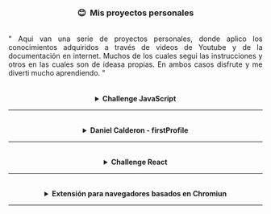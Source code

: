 <h3 align='center'> 😊 &nbsp;Mis proyectos personales</h3>
<br />
<div style="display: flex; flex-direction: row; justify-content: space-evenly; text-align:justify">
" Aqui van una serie de proyectos personales, donde aplico los conocimientos adquiridos a través de videos de Youtube y de la documentación en internet. Muchos de los cuales segui las instrucciones y otros en las cuales son de ideasa propias. En ambos casos disfrute y me diverti mucho aprendiendo. "
</div>
<br />
<br />
<details><summary align='center'><b>Challenge JavaScript</b></summary>
<p></p>
<p style="display: flex; flex-direction: row; justify-content: space-evenly; text-align:justify">
Son preguntas de opciones múltiples, desde lo más básico a lo avanzado. Las respuestas se encuentran en las secciones contraídas debajo de las preguntas, simplemente haz clic en ellas para expandir…
</p>
<br />
<div align='center'>

<a href='https://github.com/Kapelu/Challenge-JavaScript' target="_blank"> Link del Proyecto </a>

</div>
</details>

---
<br />
<details><summary align='center'><b>Daniel Calderon - firstProfile</b></summary>
<p></p>
<p style="display: flex; flex-direction: row; justify-content: space-evenly; text-align:justify">
Este fue mi primera página de perfil, es un extracto de una página que modifique, me fue muy útil para conocer css, como trabaja y saber usar las variables en css.
</p>
<br />
<div align='center'>

<a href='https://github.com/Kapelu/DanielCalderon-firstProfile' target="_blank"> Link del Proyecto </a>

</div>
</details>

---

<br />
<details><summary align='center'><b>Challenge React</b></summary>
<p></p>
<p style="display: flex; flex-direction: row; justify-content: space-evenly; text-align:justify">
Son algunas de las preguntas más frecuentes en las entrevistas técnicas de React. Desde lo más básico a lo avanzado. Las respuestas se encuentran en las secciones contraídas debajo de las preguntas…
</p>
<br />
<div align='center'>

<a href='https://github.com/Kapelu/Challenge-React' target="_blank"> Link del Proyecto </a>

</div>
</details>

---

<br />
<details><summary align='center'><b>Extensión para navegadores basados en Chromiun</b></summary>
<p></p>
<p style="display: flex; flex-direction: row; justify-content: space-evenly; text-align:justify">
En este tutorial muestro como podemos crear una extensión para navegadores basados en Chromiun. Los guiaré desde lo más básico, como es crear el archivo de manifiesto (JSON), una página emergente o tambien llamada Popup, además de añadir codigo de Javascript para que el usuario pueda interactuar con la extension, y como hacer para activar la extensión en nuestro navegador.

Al existir otros navegadores basados en Chromiun, como Brave, Opera, Microsoft Edge y el mismo Chromiun, esta extension puede funcionar exactamente igual para esos proyectos.
</p>
<br />
<div align='center'>

<a href='https://github.com/Kapelu/primera-extension-chrome' target="_blank"> Link del Proyecto </a>

</div>
</details>

---
